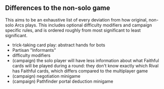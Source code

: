 ## Differences to the non-solo game

This aims to be an exhaustive list of every deviation from how original, non-solo Arcs plays. This includes optional difficulty modifiers and campaign specific rules, and is ordered roughly from most significant to least significant.

- trick-taking card play: abstract hands for bots
- Partisan "Informants"
- difficulty modifiers
- (campaign) the solo player will have less information about what Faithful cards will be played during a round: they don't know exactly which Rival has Faithful cards, which differs compared to the multiplayer game
- (campaign) negotiation minigame
- (campaign) Pathfinder portal deduction minigame


